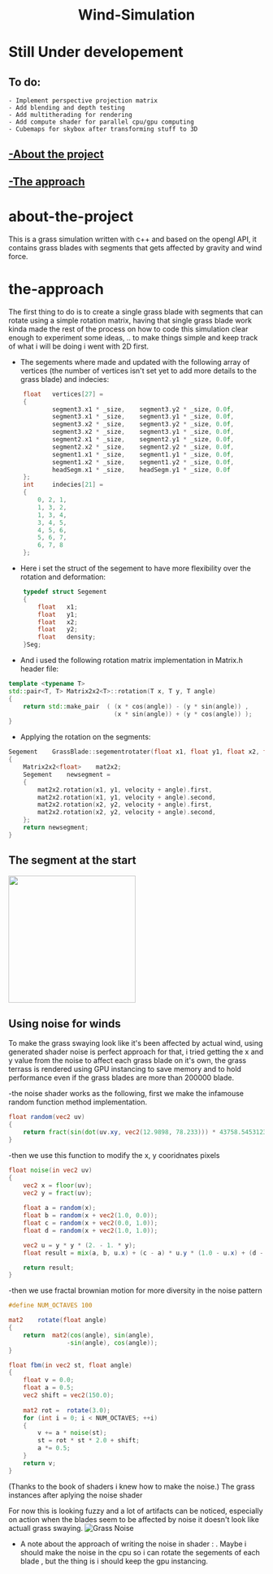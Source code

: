 <h1 align="center"> Wind-Simulation </h1>

# Still Under developement
## To do:
	- Implement perspective projection matrix
	- Add blending and depth testing
	- Add multitherading for rendering
	- Add compute shader for parallel cpu/gpu computing
	- Cubemaps for skybox after transforming stuff to 3D 
## [-About the project](#about-the-project)
## [-The approach](#the-approach)

# about-the-project

This is a grass simulation written with c++ and based on the opengl API, it contains grass blades with segments that gets affected by gravity and wind force.

# the-approach

The first thing to do is to create a single grass blade with segments that can rotate using a simple rotation matrix, having that single grass blade work kinda made the rest of the process on how to code this simulation clear enough to experiment some ideas, .. to make things simple and keep track of what i will be doing i went with 2D first.

- The segements where made and updated with the following array of vertices (the number of vertices isn't set yet to add more details to the grass blade) and indecies:
```c++
	float	vertices[27] =
	{
			segment3.x1 * _size,	segment3.y2 * _size, 0.0f,
			segment3.x1 * _size,	segment3.y1 * _size, 0.0f,
			segment3.x2 * _size,	segment3.y2 * _size, 0.0f,
			segment3.x2 * _size,	segment3.y1 * _size, 0.0f,
			segment2.x1 * _size,	segment2.y1 * _size, 0.0f,
			segment2.x2 * _size,	segment2.y2 * _size, 0.0f,
			segment1.x1 * _size,	segment1.y1 * _size, 0.0f,
			segment1.x2 * _size,	segment1.y2 * _size, 0.0f,
			headSegm.x1 * _size,	headSegm.y1 * _size, 0.0f
	};
	int		indecies[21] =
	{
		0, 2, 1,
		1, 3, 2,
		1, 3, 4,
		3, 4, 5,
		4, 5, 6,
		5, 6, 7,
		6, 7, 8
	};
```
- Here i set the struct of the segement to have more flexibility over the rotation and deformation:
```c++
	typedef struct Segement
	{
		float	x1;
		float	y1;
		float	x2;
		float	y2;
		float	density;
	}Seg;
```
- And i used the following rotation matrix implementation in Matrix.h header file:
```c++
template <typename T>
std::pair<T, T>	Matrix2x2<T>::rotation(T x, T y, T angle)
{
	return std::make_pair  ( (x * cos(angle)) - (y * sin(angle)) ,
							 (x * sin(angle)) + (y * cos(angle)) );
}
```
- Applying the rotation on the segments:
```c++
Segement	GrassBlade::segementrotater(float x1, float y1, float x2, float y2, float velocity)
{
	Matrix2x2<float>	mat2x2;
	Segement	newsegment =
	{
		mat2x2.rotation(x1, y1, velocity + angle).first,
		mat2x2.rotation(x1, y1, velocity + angle).second,
		mat2x2.rotation(x2, y2, velocity + angle).first,
		mat2x2.rotation(x2, y2, velocity + angle).second,
	};
	return newsegment;
}
```

## The segment at the start
<img src="https://user-images.githubusercontent.com/54768823/149226084-12adf85c-8411-4d1d-9c7b-5dfa3c8a30ca.gif" width=250>

## Using noise for winds
To make the grass swaying look like it's been affected by actual wind, using generated shader noise is perfect approach for that, i tried getting the x and y value from the noise to affect each grass blade on it's own, the grass terrass is rendered using GPU instancing to save memory and to hold performance even if the grass blades are more than 200000 blade.

-the noise shader works as the following, first we make the infamouse random function method implementation.
```glsl
float random(vec2 uv)
{
	return fract(sin(dot(uv.xy, vec2(12.9898, 78.233))) * 43758.5453123);
}
```
-then we use this function to modify the x, y cooridnates pixels
```glsl
float noise(in vec2 uv)
{
	vec2 x = floor(uv);
	vec2 y = fract(uv);
	
	float a = random(x);
	float b	= random(x + vec2(1.0, 0.0));
	float c	= random(x + vec2(0.0, 1.0));
	float d = random(x + vec2(1.0, 1.0));

	vec2 u = y * y * (2. - 1. * y);
	float result = mix(a, b, u.x) + (c - a) * u.y * (1.0 - u.x) + (d - b) * u.x * u.y;

	return result;
}
```
-then we use fractal brownian motion for more diversity in the noise pattern
```glsl
#define NUM_OCTAVES 100

mat2	rotate(float angle)
{
	return	mat2(cos(angle), sin(angle),
				-sin(angle), cos(angle));
}

float fbm(in vec2 st, float angle)
{
	float v = 0.0;
	float a = 0.5;
	vec2 shift = vec2(150.0);
	
	mat2 rot =  rotate(3.0);
	for (int i = 0; i < NUM_OCTAVES; ++i)
	{
		v += a * noise(st);
		st = rot * st * 2.0 + shift;
		a *= 0.5;
	}
	return v;
}
```
(Thanks to the book of shaders i knew how to make the noise.)
The grass instances after aplying the noise shader

For now this is looking fuzzy and a lot of artifacts can be noticed, especially on action when the blades seem to be affected by noise it doesn't look like actuall grass swaying.
![Grass Noise](https://user-images.githubusercontent.com/54768823/177995706-4d557373-4d80-4399-ab1f-2f5d170cdae5.PNG)


- A note about the approach of writing the noise in shader :
	. Maybe i should make the noise in the cpu so i can rotate the segements of each blade , but the thing is i should keep the gpu instancing.
